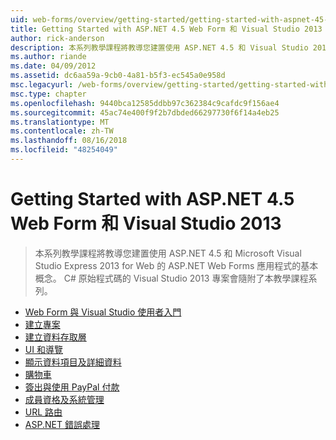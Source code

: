 ```yaml
---
uid: web-forms/overview/getting-started/getting-started-with-aspnet-45-web-forms/index
title: Getting Started with ASP.NET 4.5 Web Form 和 Visual Studio 2013 |Microsoft Docs
author: rick-anderson
description: 本系列教學課程將教導您建置使用 ASP.NET 4.5 和 Visual Studio 2013 Express for Web 的 ASP.NET Web Forms 應用程式的基本概念。 Visua...
ms.author: riande
ms.date: 04/09/2012
ms.assetid: dc6aa59a-9cb0-4a81-b5f3-ec545a0e958d
msc.legacyurl: /web-forms/overview/getting-started/getting-started-with-aspnet-45-web-forms
msc.type: chapter
ms.openlocfilehash: 9440bca12585ddbb97c362384c9cafdc9f156ae4
ms.sourcegitcommit: 45ac74e400f9f2b7dbded66297730f6f14a4eb25
ms.translationtype: MT
ms.contentlocale: zh-TW
ms.lasthandoff: 08/16/2018
ms.locfileid: "48254049"
---
```

<a name="getting-started-with-aspnet-45-web-forms-and-visual-studio-2013"></a>Getting Started with ASP.NET 4.5 Web Form 和 Visual Studio 2013
====================
> 本系列教學課程將教導您建置使用 ASP.NET 4.5 和 Microsoft Visual Studio Express 2013 for Web 的 ASP.NET Web Forms 應用程式的基本概念。 C# 原始程式碼的 Visual Studio 2013 專案會隨附了本教學課程系列。


- [Web Form 與 Visual Studio 使用者入門](introduction-and-overview.md)
- [建立專案](create-the-project.md)
- [建立資料存取層](create_the_data_access_layer.md)
- [UI 和導覽](ui_and_navigation.md)
- [顯示資料項目及詳細資料](display_data_items_and_details.md)
- [購物車](shopping-cart.md)
- [簽出與使用 PayPal 付款](checkout-and-payment-with-paypal.md)
- [成員資格及系統管理](membership-and-administration.md)
- [URL 路由](url-routing.md)
- [ASP.NET 錯誤處理](aspnet-error-handling.md)

